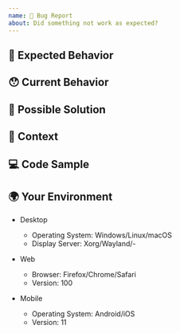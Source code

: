 ```yaml
---
name: 🐛 Bug Report
about: Did something not work as expected?
---
```


<!--- Provide a general summary of the issue here -->

## 🤔 Expected Behavior

<!--- Tell us what should happen -->

## 😯 Current Behavior

<!--- Tell us what happens instead of the expected behavior -->

<!--- If you are seeing an error, please include the full error message and stack trace -->

## 💁 Possible Solution

<!--- Not obligatory, but suggest a fix/reason for the bug -->

## 🔦 Context

<!--- How has this issue affected you? What are you trying to accomplish? -->

<!--- Providing context helps us come up with a solution that is most useful in the real world -->

## 💻 Code Sample

<!-- Please provide a code repository, gist, code snippet or sample files to reproduce the issue -->

## 🌍 Your Environment

<!--- Include as many relevant details about the environment you experienced the bug in -->

* Desktop
    - Operating System: Windows/Linux/macOS
    - Display Server: Xorg/Wayland/-

* Web
    - Browser: Firefox/Chrome/Safari
    - Version: 100

* Mobile
    - Operating System: Android/iOS
    - Version: 11
